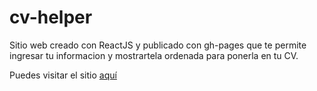 # cv-helper
Sitio web creado con ReactJS y publicado con gh-pages que te permite ingresar tu informacion y mostrartela ordenada para ponerla en tu CV.

Puedes visitar el sitio [aquí](https://darito97.github.io/cv-helper/)